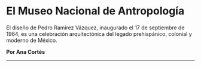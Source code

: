 # El Museo Nacional de Antropología

El diseño de Pedro Ramírez Vázquez, inaugurado el 17 de septiembre de 1964, es una celebración arquitectónica del legado prehispánico, colonial y moderno de México.

**Por Ana Cortés**

- - - - - - 
